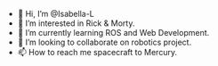 - 👋 Hi, I’m @Isabella-L
- 👀 I’m interested in Rick & Morty. 
- 🌱 I’m currently learning ROS and Web Development.
- 💞️ I’m looking to collaborate on robotics project. 
- 📫 How to reach me spacecraft to Mercury. 

<!---
Isabella-L/Isabella-L is a ✨ special ✨ repository because its `README.md` (this file) appears on your GitHub profile.
You can click the Preview link to take a look at your changes.
--->
